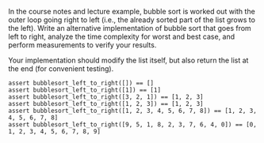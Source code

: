 In the course notes and lecture example, bubble sort is worked out with the outer loop going right to left (i.e., the already sorted part of the list grows to the left).
Write an alternative implementation of bubble sort that goes from left to right,
analyze the time complexity for worst and best case, and perform measurements to verify your results.

Your implementation should modify the list itself, but also return the list at the end (for convenient testing).

```
assert bubblesort_left_to_right([]) == []
assert bubblesort_left_to_right([1]) == [1]
assert bubblesort_left_to_right([3, 2, 1]) == [1, 2, 3]
assert bubblesort_left_to_right([1, 2, 3]) == [1, 2, 3]
assert bubblesort_left_to_right([1, 2, 3, 4, 5, 6, 7, 8]) == [1, 2, 3, 4, 5, 6, 7, 8]
assert bubblesort_left_to_right([9, 5, 1, 8, 2, 3, 7, 6, 4, 0]) == [0, 1, 2, 3, 4, 5, 6, 7, 8, 9]
```
